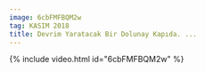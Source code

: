 ```yaml
---
image: 6cbFMFBQM2w
tag: KASIM 2018
title: Devrim Yaratacak Bir Dolunay Kapıda. ...
---
```

{% include video.html id="6cbFMFBQM2w" %}

